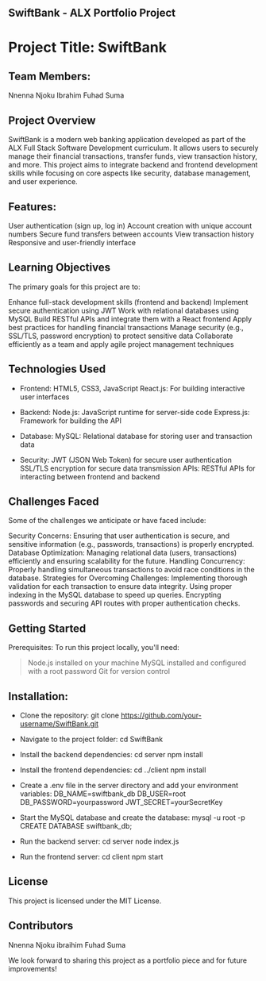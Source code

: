 ## SwiftBank - ALX Portfolio Project
# Project Title: SwiftBank

## Team Members:
Nnenna Njoku
Ibrahim Fuhad Suma

## Project Overview
SwiftBank is a modern web banking application developed as part of the ALX Full Stack Software Development curriculum. It allows users to securely manage their financial transactions, transfer funds, view transaction history, and more. This project aims to integrate backend and frontend development skills while focusing on core aspects like security, database management, and user experience.

## Features:
User authentication (sign up, log in)
Account creation with unique account numbers
Secure fund transfers between accounts
View transaction history
Responsive and user-friendly interface

## Learning Objectives
The primary goals for this project are to:

Enhance full-stack development skills (frontend and backend)
Implement secure authentication using JWT
Work with relational databases using MySQL
Build RESTful APIs and integrate them with a React frontend
Apply best practices for handling financial transactions
Manage security (e.g., SSL/TLS, password encryption) to protect sensitive data
Collaborate efficiently as a team and apply agile project management techniques

## Technologies Used

* Frontend:
HTML5, CSS3, JavaScript
React.js: For building interactive user interfaces

* Backend:
Node.js: JavaScript runtime for server-side code
Express.js: Framework for building the API

* Database:
MySQL: Relational database for storing user and transaction data

* Security:
JWT (JSON Web Token) for secure user authentication
SSL/TLS encryption for secure data transmission
APIs:
RESTful APIs for interacting between frontend and backend

## Challenges Faced
Some of the challenges we anticipate or have faced include:

Security Concerns: Ensuring that user authentication is secure, and sensitive information (e.g., passwords, transactions) is properly encrypted.
Database Optimization: Managing relational data (users, transactions) efficiently and ensuring scalability for the future.
Handling Concurrency: Properly handling simultaneous transactions to avoid race conditions in the database.
Strategies for Overcoming Challenges:
Implementing thorough validation for each transaction to ensure data integrity.
Using proper indexing in the MySQL database to speed up queries.
Encrypting passwords and securing API routes with proper authentication checks.

## Getting Started
Prerequisites:
To run this project locally, you'll need:
> Node.js installed on your machine
> MySQL installed and configured with a root password
> Git for version control

## Installation:

* Clone the repository:
git clone https://github.com/your-username/SwiftBank.git

* Navigate to the project folder:
cd SwiftBank

* Install the backend dependencies:
cd server
npm install

* Install the frontend dependencies:
cd ../client
npm install

* Create a .env file in the server directory and add your environment variables:
DB_NAME=swiftbank_db
DB_USER=root
DB_PASSWORD=yourpassword
JWT_SECRET=yourSecretKey

* Start the MySQL database and create the database:
mysql -u root -p
CREATE DATABASE swiftbank_db;

* Run the backend server:
cd server
node index.js

* Run the frontend server:
cd client
npm start

## License
This project is licensed under the MIT License.

## Contributors
Nnenna Njoku
ibraihim Fuhad Suma

We look forward to sharing this project as a portfolio piece and for future improvements!


